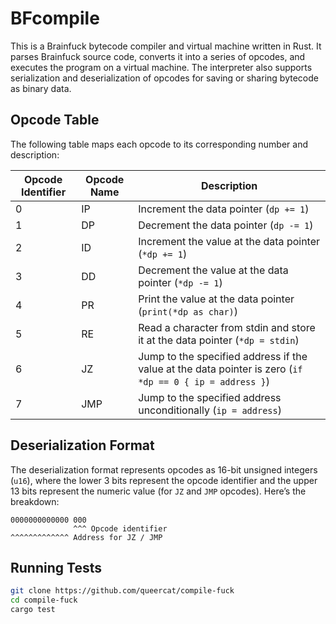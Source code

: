 # BFcompile

This is a Brainfuck bytecode compiler and virtual machine written in Rust. It parses Brainfuck source code, converts it into a series of opcodes, and executes the program on a virtual machine. The interpreter also supports serialization and deserialization of opcodes for saving or sharing bytecode as binary data.

## Opcode Table

The following table maps each opcode to its corresponding number and description:

| Opcode Identifier | Opcode Name | Description                                               |
|-------------------|-------------|-----------------------------------------------------------|
| 0                 | IP          | Increment the data pointer (`dp += 1`)                     |
| 1                 | DP          | Decrement the data pointer (`dp -= 1`)                     |
| 2                 | ID          | Increment the value at the data pointer (`*dp += 1`)       |
| 3                 | DD          | Decrement the value at the data pointer (`*dp -= 1`)       |
| 4                 | PR          | Print the value at the data pointer (`print(*dp as char)`) |
| 5                 | RE          | Read a character from stdin and store it at the data pointer (`*dp = stdin`) |
| 6                 | JZ          | Jump to the specified address if the value at the data pointer is zero (`if *dp == 0 { ip = address }`) |
| 7                 | JMP         | Jump to the specified address unconditionally (`ip = address`) |

## Deserialization Format

The deserialization format represents opcodes as 16-bit unsigned integers (`u16`), where the lower 3 bits represent the opcode identifier and the upper 13 bits represent the numeric value (for `JZ` and `JMP` opcodes). Here’s the breakdown:

```
0000000000000 000
              ^^^ Opcode identifier
^^^^^^^^^^^^^ Address for JZ / JMP
```

## Running Tests
```sh
git clone https://github.com/queercat/compile-fuck
cd compile-fuck
cargo test
```
